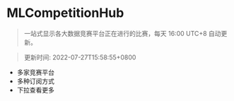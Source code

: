 # MLCompetitionHub

> 一站式显示各大数据竞赛平台正在进行的比赛，每天 16:00 UTC+8 自动更新。
  
> 更新时间: 2022-07-27T15:58:55+0800 

* 多家竞赛平台
* 多种订阅方式
* 下拉查看更多